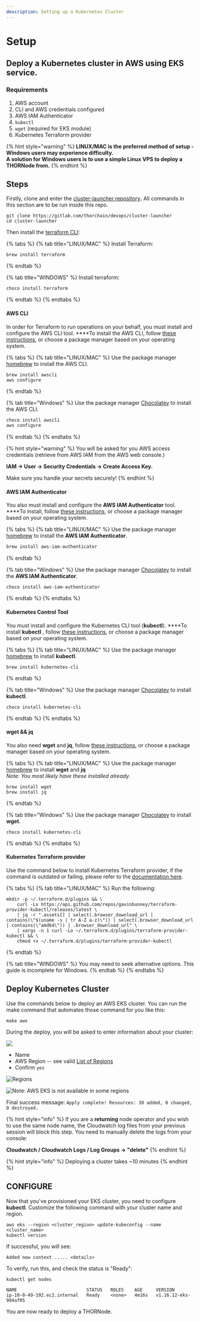 ```yaml
---
description: Setting up a Kubernetes Cluster
---
```


# Setup

## **Deploy a Kubernetes cluster in AWS using EKS service.**

### **Requirements**

1. AWS account
2. CLI and AWS credentials configured
3. AWS IAM Authenticator
4. `kubectl`
5. `wget` \(required for EKS module\)
6. Kubernetes Terraform provider

{% hint style="warning" %}
**LINUX/MAC is the preferred method of setup - Windows users may experience difficulty.   
A solution for Windows users is to use a simple Linux VPS to deploy a THORNode from.** 
{% endhint %}

## **Steps**

Firstly, clone and enter the [cluster-launcher repository](https://gitlab.com/thorchain/devops/cluster-launcher)**.** All commands in this section are to be run inside this repo. 

```text
git clone https://gitlab.com/thorchain/devops/cluster-launcher
cd cluster-launcher
```

Then install the [terraform CLI](https://www.terraform.io):

{% tabs %}
{% tab title="LINUX/MAC" %}
Install Terraform:

```text
brew install terraform
```
{% endtab %}

{% tab title="WINDOWS" %}
Install terraform:

```text
choco install terraform
```
{% endtab %}
{% endtabs %}

#### **AWS CLI**

In order for Terraform to run operations on your behalf, you must install and configure the AWS CLI tool. ****To install the AWS CLI, follow [these instructions](https://docs.aws.amazon.com/cli/latest/userguide/install-cliv2-mac.html), or choose a package manager based on your operating system.

{% tabs %}
{% tab title="LINUX/MAC" %}
Use the package manager [homebrew](https://formulae.brew.sh/) to install the AWS CLI.

```text
brew install awscli
aws configure
```
{% endtab %}

{% tab title="Windows" %}
Use the package manager [Chocolatey](https://chocolatey.org/) to install the AWS CLI.

```bash
choco install awscli
aws configure
```
{% endtab %}
{% endtabs %}

{% hint style="warning" %}
You will be asked for you AWS access credentials \(retrieve from AWS IAM from the AWS web console.\)  
  
**IAM -&gt; User -&gt; Security Credentials -&gt; Create Access Key.**  
  
Make sure you handle your secrets securely!
{% endhint %}

#### **AWS IAM Authenticator**

You also must install and configure the **AWS IAM Authenticator** tool. ****To install, follow [these instructions](https://docs.aws.amazon.com/eks/latest/userguide/install-aws-iam-authenticator.html), or choose a package manager based on your operating system.

{% tabs %}
{% tab title="LINUX/MAC" %}
Use the package manager [homebrew](https://formulae.brew.sh/) to install the **AWS IAM Authenticator**.

```bash
brew install aws-iam-authenticator
```
{% endtab %}

{% tab title="Windows" %}
Use the package manager [Chocolatey](https://chocolatey.org/) to install the **AWS IAM Authenticator**.

```text
choco install aws-iam-authenticator
```
{% endtab %}
{% endtabs %}

#### Kubernetes Control Tool

You must install and configure the Kubernetes CLI tool \(**kubectl**\). ****To install **kubectl** , follow [these instructions](https://kubernetes.io/docs/tasks/tools/install-kubectl/), or choose a package manager based on your operating system.

{% tabs %}
{% tab title="LINUX/MAC" %}
Use the package manager [homebrew](https://formulae.brew.sh/) to install **kubectl**.

```text
brew install kubernetes-cli
```
{% endtab %}

{% tab title="Windows" %}
Use the package manager [Chocolatey](https://chocolatey.org/) to install **kubectl**.

```text
choco install kubernetes-cli
```
{% endtab %}
{% endtabs %}

#### **wget && jq**

You also need **wget** and **jq**, follow [these instructions](https://www.gnu.org/software/wget/), or choose a package manager based on your operating system.

{% tabs %}
{% tab title="LINUX/MAC" %}
Use the package manager [homebrew](https://formulae.brew.sh/) to install **wget** and **jq**   
_Note: You most likely have these installed already._ 

```text
brew install wget 
brew install jq
```
{% endtab %}

{% tab title="Windows" %}
Use the package manager [Chocolatey](https://chocolatey.org/) to install  **wget**.

```text
choco install kubernetes-cli
```
{% endtab %}
{% endtabs %}

####  **Kubernetes Terraform provider**

Use the command below to install Kubernetes Terraform provider, if the command is outdated or failing, please refer to the [documentation here](https://gavinbunney.github.io/terraform-provider-kubectl/docs/provider.html).

{% tabs %}
{% tab title="LINUX/MAC" %}
Run the following:

```text
mkdir -p ~/.terraform.d/plugins && \
    curl -Ls https://api.github.com/repos/gavinbunney/terraform-provider-kubectl/releases/latest \
    | jq -r ".assets[] | select(.browser_download_url | contains(\"$(uname -s | tr A-Z a-z)\")) | select(.browser_download_url | contains(\"amd64\")) | .browser_download_url" \
    | xargs -n 1 curl -Lo ~/.terraform.d/plugins/terraform-provider-kubectl && \
    chmod +x ~/.terraform.d/plugins/terraform-provider-kubectl
```
{% endtab %}

{% tab title="WINDOWS" %}
You may need to seek alternative options. This guide is incomplete for Windows. 
{% endtab %}
{% endtabs %}

## **Deploy Kubernetes Cluster**

Use the commands below to deploy an AWS EKS cluster. You can run the make command that automates those command for you like this:

```text
make aws
```

During the deploy, you will be asked to enter information about your cluster:

![](../../.gitbook/assets/image%20%2820%29.png)

* Name
* AWS Region -- see valid [List of Regions](https://docs.aws.amazon.com/general/latest/gr/rande.html#regional-endpoints)
* Confirm `yes`

![Regions](../../.gitbook/assets/image%20%2829%29.png)

![Note: AWS EKS is not available in some regions](../../.gitbook/assets/image%20%2825%29.png)



Final success message: `Apply complete! Resources: 30 added, 0 changed, 0 destroyed.`

{% hint style="info" %}
If you are a **returning** node operator and you wish to use the same node name, the Cloudwatch log files from your previous session will block this step. You need to manually delete the logs from your console:  
  
**Cloudwatch / Cloudwatch Logs / Log Groups -&gt; "delete"**
{% endhint %}

{% hint style="info" %}
Deploying a cluster takes ~10 minutes
{% endhint %}

## CONFIGURE

Now that you've provisioned your EKS cluster, you need to configure **kubectl**. Customize the following command with your cluster name and region. 

```text
aws eks --region <cluster_region> update-kubeconfig --name <cluster_name>
kubectl version
```

If successful, you will see:

 `Added new context ..... <details>`

To verify, run this, and check the status is "Ready":

```text
kubectl get nodes

NAME                          STATUS   ROLES    AGE     VERSION
ip-10-0-49-192.ec2.internal   Ready    <none>   4m16s   v1.16.12-eks-904af05
```

You are now ready to deploy a THORNode. 

